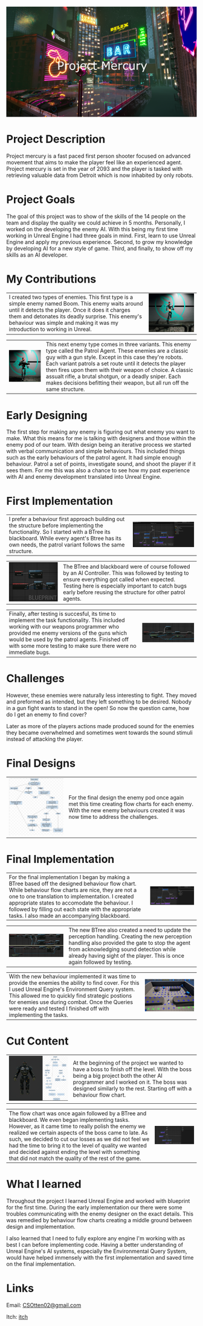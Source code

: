 
 ![Project Splash image](Splash.png)

# Project Description

Project mercury is a fast paced first person shooter focused on advanced movement
that aims to make the player feel like an experienced agent. Project mercury is set in the year of 2093 and the player is tasked with retrieving valuable data from Detroit which is now inhabited by only robots.

# Project Goals

The goal of this project was to show of the skills of the 14 people on the team and display the quality we could achieve in 5 months. Personally, I worked on the developing the enemy AI. With this being my first time working in Unreal Engine I had three goals in mind. First, learn to use Unreal Engine and apply my previous experience. Second, to grow my knowledge by developing AI for a new style of game.  Third, and finally, to show off my skills as an AI developer.

# My Contributions

|     |  |
| --------- | ----------- |
| I created two types of enemies. This first type is a simple enemy named Boom. This enemy waits around until it detects the player. Once it does it charges them and detonates its deadly surprise. This enemy's behaviour was simple and making it was my introduction to working in Unreal.  | ![Boom Agent Example](Boom.png)     |

|     |  |
| --------- | ----------- |
| ![Patrol Agent example](Patrol.png)    |  This next enemy type comes in three variants. This enemy type called the Patrol Agent. These enemies  are a classic guy with a gun style. Except in this case they're robots. Each variant patrols a set route until it detects the player then fires upon them with their weapon of choice. A classic assualt rifle, a brutal shotgun, or a deadly sniper. Each makes decisions befitting their weapon, but all run off the same structure. |


# Early Designing

The first step for making any enemy is figuring out what enemy you want to make. What this means for me is talking with designers and those within the enemy pod of our team. With design being an iterative process we started with verbal communication and simple behaviours. This included things such as the early behaviours of the patrol agent. It had simple enough behaviour. Patrol a set of points, investigate sound, and shoot the player if it sees them. For me this was also a chance to see how my past experience with AI and enemy development translated into Unreal Engine.

# First Implementation


|     |  |
| -------- | ----------- |
| I prefer a behaviour first approach building out the structure before implementing the functionality. So I started with a BTree its blackboard. While every agent's Btree has its own needs, the patrol variant follows the same structure.| ![BTree and blackboard combined image](FirstBTree.png)     |

|     |  |
| --------- | ----------- |
| ![first iteration of perception handling](PerceptionOuterV1.png)    |  The BTree and blackboard were of course followed by an AI Controller. This was followed by testing to ensure everything got called when expected. Testing here is especially important to catch bugs early before reusing the structure for other patrol agents.|

|     |  |
| -------- | ----------- |
| Finally, after testing is succesful, its time to implement the task functionality. This included working with our weapons programmer who provided me enemy versions of the guns which would be used by the patrol agents. Finished off with some more testing to make sure there were no immediate bugs. | ![ Attacking task image](Implementation.png)     |





# Challenges

However, these enemies were naturally less interesting to fight. They moved and preformed as intended, but they left something to be desired. Nobody in a gun fight wants to stand in the open! So now the question came, how do I get an enemy to find cover?

Later as more of the players actions made produced sound for the enemies they became overwhelmed and sometimes went towards the sound stimuli instead of attacking the player.

# Final Designs

|     |  |
| -------- | ----------- |
| ![Patrol Agent flow chart](flowchart.png)    | For the final design the enemy pod once again met this time creating flow charts for each enemy. With the new enemy behaviours created it was now time to address the challenges. |

# Final Implementation

|     |  |
| -------- | ----------- |
| For the final implementation I began by making a BTree based off the designed behaviour flow chart. While behaviour flow charts are nice, they are not a one to one translation to implementation. I created appropriate states to accomodate the behaviour. I followed by filling out each state with the appropriate tasks. I also made an accompanying blackboard. | ![new BTree and blackboard](BTreeV2.png)     |


|     |  |
| -------- | ----------- |
| ![Perception Handling](PerceptionV2.png)    | The new BTree also created a need to update the perception handling. Creating the new perception handling also provided the gate to stop the agent from acknowledging sound detection while already having sight of the player. This is once again followed by testing.|

|     |  |
| -------- | ----------- |
| With the new behaviour implemented it was time to provide the enemies the ability to find cover. For this I used Unreal Engine's Environment Query system. This allowed me to quickly find strategic postions for enemies use during combat. Once the Queries were ready and tested I finished off with implementing the tasks. | ![EQS Debug](EQSCover.png)     |

# Cut Content

|     |  |
| -------- | ----------- |
| ![Boss flowchart](MotherCombined.png)    | At the beginning of the project we wanted to have a boss to finish off the level. With the boss being a big project both the other AI programmer and I worked on it. The boss was designed similarly to the rest. Starting off with a behaviour flow chart.|

|     |  |
| -------- | ----------- |
| The flow chart was once again followed by a BTree and blackboard. We even began implementing tasks. However, as it came time to really polish the enemy we realized we certain aspects of the boss came to late. As such, we decided to cut our losses as we did not feel we had the time to bring it to the level of quality we wanted and decided against ending the level with something that did not match the quality of the rest of the game.| ![Boss image](BTreeMother.png)     |

# What I learned

Throughout the project I learned Unreal Engine and worked with blueprint for the first time. During the early implementation our there were some troubles communicating with the enemy designer on the exact details. This was remedied by behaviour flow charts creating a middle ground between design and implementation.

I also learned that I need to fully explore any engine I'm working with as best I can before implementing code. Having a better understanding of Unreal Engine's AI systems, especially the Environmental Query System, would have helped immensely with the first implementation and saved time on the final implementation.

# Links

Email: CSOtten02@gmail.com

Itch: [itch](https://cameron-otten.itch.io/)
